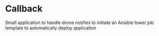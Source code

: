 Callback
==============

Small application to handle drone notifies to initiate an Ansible tower job template to automatically deploy application
